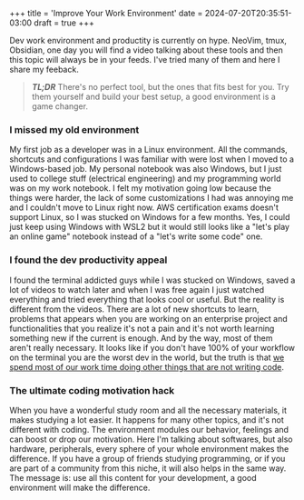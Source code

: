 +++
title = 'Improve Your Work Environment'
date = 2024-07-20T20:35:51-03:00
draft = true
+++

Dev work environment and productity is currently on hype. NeoVim, tmux, Obsidian, one day you will find a video talking about these tools and then this topic will always be in your feeds. I've tried many of them and here I share my feeback.

> **_TL;DR_** There's no perfect tool, but the ones that fits best for you. Try them yourself and build your best setup, a good environment is a game changer.

### I missed my old environment
My first job as a developer was in a Linux environment. All the commands, shortcuts and configurations I was familiar with were lost when I moved to a Windows-based job. My personal notebook was also Windows, but I just used to college stuff (electrical engineering) and my programming world was on my work notebook. I felt my motivation going low because the things were harder, the lack of some customizations I had was annoying me and I couldn't move to Linux right now. AWS certification exams doesn't support Linux, so I was stucked on Windows for a few months. Yes, I could just keep using Windows with WSL2 but it would still looks like a "let's play an online game" notebook instead of a "let's write some code" one.

### I found the dev productivity appeal
I found the terminal addicted guys while I was stucked on Windows, saved a lot of videos to watch later and when I was free again I just watched everything and tried everything that looks cool or useful. But the reality is different from the videos. There are a lot of new shortcuts to learn, problems that appears when you are working on an enterprise project and functionalities that you realize it's not a pain and it's not worth learning something new if the current is enough. And by the way, most of them aren't really necessary. It looks like if you don't have 100% of your workflow on the terminal you are the worst dev in the world, but the truth is that [we spend most of our work time doing other things that are not writing code](https://www.software.com/reports/code-time-report#:~:text=last%2030%20days.-,Few%20developers%20code%20more%20than%202%20hours%20per%20day,1%20hour%20per%20day%20coding.).

### The ultimate coding motivation hack
When you have a wonderful study room and all the necessary materials, it makes studying a lot easier. It happens for many other topics, and it's not different with coding. The environment modules our behavior, feelings and can boost or drop our motivation. Here I'm talking about softwares, but also hardware, peripherals, every sphere of your whole environment makes the difference. If you have a group of friends studying programming, or if you are part of a community from this niche, it will also helps in the same way. The message is: use all this content for your development, a good environment will make the difference.
